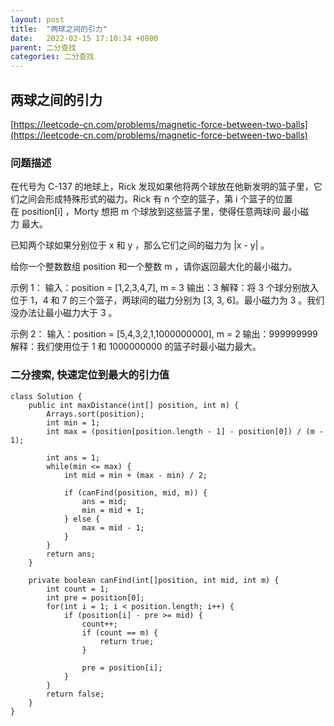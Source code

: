 ```yaml
---
layout: post
title:  "两球之间的引力"
date:   2022-02-15 17:10:34 +0800
parent: 二分查找
categories: 二分查找
---
```


## 两球之间的引力
[https://leetcode-cn.com/problems/magnetic-force-between-two-balls](https://leetcode-cn.com/problems/magnetic-force-between-two-balls)

### 问题描述
在代号为 C-137 的地球上，Rick 发现如果他将两个球放在他新发明的篮子里，它们之间会形成特殊形式的磁力。Rick 有 n 个空的篮子，第 i 个篮子的位置在 position[i] ，Morty 想把 m 个球放到这些篮子里，使得任意两球间 最小磁力 最大。

已知两个球如果分别位于 x 和 y ，那么它们之间的磁力为 |x - y| 。

给你一个整数数组 position 和一个整数 m ，请你返回最大化的最小磁力。

示例 1：
输入：position = [1,2,3,4,7], m = 3
输出：3
解释：将 3 个球分别放入位于 1，4 和 7 的三个篮子，两球间的磁力分别为 [3, 3, 6]。最小磁力为 3 。我们没办法让最小磁力大于 3 。

示例 2：
输入：position = [5,4,3,2,1,1000000000], m = 2
输出：999999999
解释：我们使用位于 1 和 1000000000 的篮子时最小磁力最大。

### 二分搜索, 快速定位到最大的引力值
```
class Solution {
    public int maxDistance(int[] position, int m) {
        Arrays.sort(position);
        int min = 1;
        int max = (position[position.length - 1] - position[0]) / (m - 1);

        int ans = 1;
        while(min <= max) {
            int mid = min + (max - min) / 2;

            if (canFind(position, mid, m)) {
                ans = mid;
                min = mid + 1;
            } else {
                max = mid - 1;
            }
        } 
        return ans;
    }

    private boolean canFind(int[]position, int mid, int m) {
        int count = 1;
        int pre = position[0];
        for(int i = 1; i < position.length; i++) {
            if (position[i] - pre >= mid) {
                count++;
                if (count == m) {
                    return true;
                }

                pre = position[i];
            }
        }
        return false;
    }
}
```